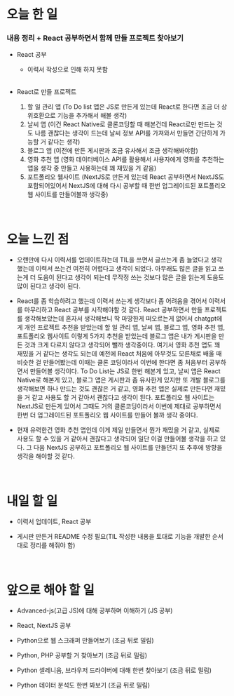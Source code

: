 # 오늘 한 일

### 내용 정리 + React 공부하면서 함께 만들 프로젝트 찾아보기

- React 공부

  - 이력서 작성으로 인해 하지 못함

  <br />

- React로 만들 프로젝트

  1. 할 일 관리 앱 (To Do list 앱은 JS로 만든게 있는데 React로 한다면 조금 더 상위호환으로 기능을 추가해서 해볼 생각)
  2. 날씨 앱 (이건 React Native로 클론코딩할 때 해본건데 React로만 만드는 것도 나름 괜찮다는 생각이 드는데 날씨 정보 API를 가져와서 만들면 간단하게 가능할 거 같다는 생각)
  3. 블로그 앱 (이전에 만든 게시판과 조금 유사해서 조금 생각해봐야함) 
  4. 영화 추천 앱 (영화 데이터베이스 API를 활용해서 사용자에게 영화를 추천하는 앱을 생각 중 만들고 사용하는데 꽤 재밌을 거 같음)
  5. 포트폴리오 웹사이트 (NextJS로 만든게 있는데 React 공부하면서 NextJS도 포함되어있어서 NextJS에 대해 다시 공부할 때 한번 업그레이드된 포트폴리오 웹 사이트를 만들어볼까 생각중)


<br />

# 오늘 느낀 점

- 오랜만에 다시 이력서를 업데이트하는데 TIL을 쓰면서 글쓰는게 좀 늘었다고 생각했는데 이력서 쓰는건 여전히 어렵다고 생각이 되었다. 아무래도 많은 글을 읽고 쓰는게 더 도움이 된다고 생각이 되는데 무작정 쓰는 것보다 많은 글을 읽는게 도움도 많이 된다고 생각이 된다.

- React를 좀 학습하려고 했는데 이력서 쓰는게 생각보다 좀 어려움을 겪어서 이력서를 마무리하고 React 공부를 시작해야할 것 같다. React 공부하면서 만들 프로젝트를 생각해보았는데 혼자서 생각해보니 딱 마땅한게 떠오르는게 없어서 chatgpt에게 개인 프로젝트 추천을 받았는데 할 일 관리 앱, 날씨 앱, 블로그 앱, 영화 추천 앱, 포트폴리오 웹사이트 이렇게 5가지 추천을 받았는데 블로그 앱은 내가 게시판을 만든 것과 크게 다르지 않다고 생각되어 뺄까 생각중이다. 여기서 영화 추천 앱도 꽤 재밌을 거 같다는 생각도 되는데 예전에 React 처음에 아무것도 모른채로 배울 때 비슷한 걸 만들어봤는데 이때는 클론 코딩이라서 이번에 한다면 좀 처음부터 공부하면서 만들어볼 생각이다. To Do List는 JS로 한번 해본게 있고, 날씨 앱은 React Native로 해본게 있고, 블로그 앱은 게시판과 좀 유사한게 있지만 또 개발 블로그를 생각해보면 하나 만드는 것도 괜찮은 거 같고, 영화 추천 앱은 실제로 만든다면 재밌을 거 같고 사용도 할 거 같아서 괜찮다고 생각이 된다. 포트폴리오 웹 사이트는 NextJS로 만든게 있어서 그때도 거의 클론코딩이라서 이번에 제대로 공부하면서 한번 더 업그레이드된 포트폴리오 웹 사이트를 만들어 볼까 생각 중이다.

- 현재 유력한건 영화 추천 앱인데 이게 제일 만들면서 뭔가 재밌을 거 같고, 실제로 사용도 할 수 있을 거 같아서 괜찮다고 생각되어 일단 이걸 만들어볼 생각을 하고 있다. 그 다음 NextJS 공부하고 포트폴리오 웹 사이트를 만들던지 또 추후에 방향을 생각을 해야할 것 같다.

<br />

# 내일 할 일

- 이력서 업데이트, React 공부

- 게시판 만든거 README 수정 필요(TIL 작성한 내용을 토대로 기능을 개발한 순서대로 정리를 해줘야 함)

<br />

# 앞으로 해야 할 일

- Advanced-js(고급 JS)에 대해 공부하며 이해하기 (JS 공부)

- React, NextJS 공부

- Python으로 웹 스크래퍼 만들어보기 (조금 뒤로 밀림)

- Python, PHP 공부할 거 찾아보기 (조금 뒤로 밀림)

- Python 셀레니움, 브라우저 드라이버에 대해 한번 찾아보기 (조금 뒤로 밀림)

- Python 데이터 분석도 한번 봐보기 (조금 뒤로 밀림)